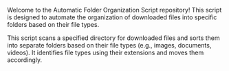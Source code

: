 Welcome to the Automatic Folder Organization Script repository! This script is designed to automate the organization of downloaded files into specific folders based on their file types.

This script scans a specified directory for downloaded files and sorts them into separate folders based on their file types (e.g., images, documents, videos). It identifies file types using their extensions and moves them accordingly.
